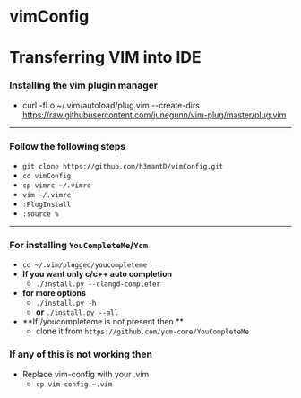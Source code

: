 # vimConfig

# Transferring VIM into IDE
	
### Installing the vim plugin manager

- curl -fLo ~/.vim/autoload/plug.vim --create-dirs https://raw.githubusercontent.com/junegunn/vim-plug/master/plug.vim
* * *
### Follow the following steps
- `git clone https://github.com/h3mantD/vimConfig.git`
- `cd vimConfig`
- `cp vimrc ~/.vimrc`
- `vim ~/.vimrc`
- `:PlugInstall`
- `:source %`
* * *

### For installing `YouCompleteMe`/`Ycm` 

- `cd ~/.vim/plugged/youcompleteme`
- **If you want only c/c++ auto completion** 
	- `./install.py --clangd-completer`
- **for more options** 
	- `./install.py -h`
	- **or** `./install.py --all`
- **If /youcompleteme is not present then **
	- clone it from `https://github.com/ycm-core/YouCompleteMe`
	
	
### If any of this is not working then 
- Replace vim-config with your .vim
	- `cp vim-config ~.vim`

